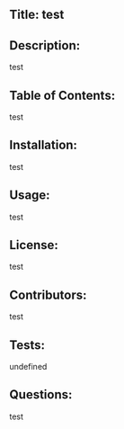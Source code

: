 
## Title: test

## Description:
test
## Table of Contents: 
test
## Installation: 
test
## Usage:
test
## License:
test
## Contributors:
test
## Tests:
undefined
## Questions: 
test
        
